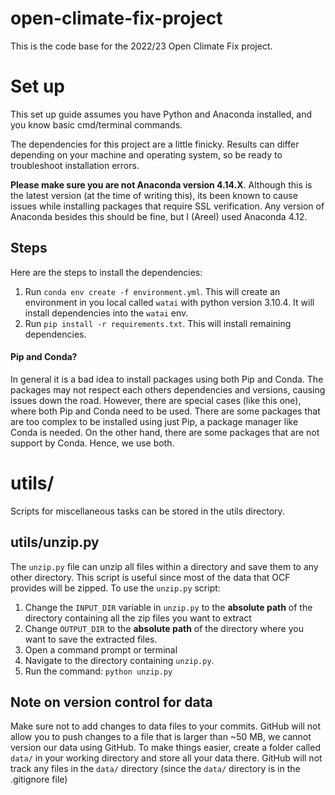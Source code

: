 
# open-climate-fix-project

This is the code base for the 2022/23 Open Climate Fix project.

# Set up
This set up guide assumes you have Python and Anaconda installed, and you know basic cmd/terminal commands.

The dependencies for this project are a little finicky. Results can differ depending on your machine and operating system, so be ready to troubleshoot installation errors.

**Please make sure you are not Anaconda version 4.14.X**. Although this is the latest version (at the time of writing this), its been known to cause issues while installing packages that require SSL verification. Any version of Anaconda besides this should be fine, but I (Areel) used Anaconda 4.12.
## Steps
Here are the steps to install the dependencies:
1. Run `conda env create -f environment.yml`. This will create an environment in you local called `watai` with python version 3.10.4. It will install dependencies into the `watai` env.
2. Run `pip install -r requirements.txt`. This will install remaining dependencies.

#### Pip and Conda?
In general it is a bad idea to install packages using both Pip and Conda. The packages may not respect each others dependencies and versions, causing issues down the road. However, there are special cases (like this one), where both Pip and Conda need to be used. There are some packages that are too complex to be installed using just Pip, a package manager like Conda is needed. On the other hand, there are some packages that are not support by Conda. Hence, we use both. 
# utils/
Scripts for miscellaneous tasks can be stored in the utils directory.
## utils/unzip.py
The `unzip.py` file can unzip all files within a directory and save them to any other directory. This script is useful since most of the data that OCF provides will be zipped.
To use the `unzip.py` script:
1. Change the `INPUT_DIR` variable in `unzip.py` to the **absolute path** of the directory containing all the zip files you want to extract
2. Change `OUTPUT_DIR` to the **absolute path** of the directory where you want to save the extracted files.
3. Open a command prompt or terminal
4. Navigate to the directory containing `unzip.py`.
5. Run the command: `python unzip.py`

## Note on version control for data
Make sure not to add changes to data files to your commits. GitHub will not allow you to push changes to a file that is larger than ~50 MB, we cannot version our data using GitHub. To make things easier, create a folder called `data/` in your working directory and store all your data there. GitHub will not track any files in the `data/` directory (since the `data/` directory is in the .gitignore file)
